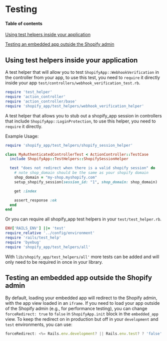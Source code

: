 # Testing

#### Table of contents

[Using test helpers inside your application](#using-test-helpers-inside-your-application)

[Testing an embedded app outside the Shopify admin](#testing-an-embedded-app-outside-the-shopify-admin)

## Using test helpers inside your application

A test helper that will allow you to test `ShopifyApp::WebhookVerification` in the controller from your app, to use this test, you need to `require` it directly inside your app `test/controllers/webhook_verification_test.rb`.

```ruby
require 'test_helper'
require 'action_controller'
require 'action_controller/base'
require 'shopify_app/test_helpers/webhook_verification_helper'
```

A test helper that allows you to stub out a shopify_app session in controllers that include `ShopifyApp::LoginProtection`, to use this helper, you need to `require` it directly.

Example Usage:

```ruby
require 'shopify_app/test_helpers/shopify_session_helper'

class MyAuthenticatedControllerTest < ActionController::TestCase
  include ShopifyApp::TestHelpers::ShopifySessionHelper

  test "does not redirect when there is a valid shopify session" do
    # note shop_domain should be the same as your shopify domain
    shop_domain = "my-shop.myshopify.com"
    setup_shopify_session(session_id: "1", shop_domain: shop_domain)

    get :index

    assert_response :ok
  end
end
```

Or you can require all shopify_app test helpers in your `test/test_helper.rb`.

```ruby
ENV['RAILS_ENV'] ||= 'test'
require_relative '../config/environment'
require 'rails/test_help'
require 'byebug'
require 'shopify_app/test_helpers/all'
```

With `lib/shopify_app/test_helpers/all'` more tests can be added and will only need to be required in once in your library.

## Testing an embedded app outside the Shopify admin

By default, loading your embedded app will redirect to the Shopify admin, with the app view loaded in an `iframe`. If you need to load your app outside of the Shopify admin (e.g., for performance testing), you can change `forceRedirect: true` to `false` in `ShopifyApp.init` block in the `embedded_app` view. To keep the redirect on in production but off in your `development` and `test` environments, you can use:

```javascript
forceRedirect: <%= Rails.env.development? || Rails.env.test? ? 'false' : 'true' %>
```